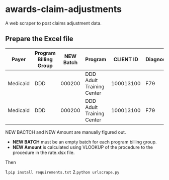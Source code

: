 # awards-claim-adjustments
A web scraper to post claims adjustment data.

## Prepare the Excel file
| Payer    | Program Billing Group | NEW Batch | Program                   | CLIENT ID | Diagnosis | Date      | Procedure   | OLD Amount | Units | NEW Amount | TCN             | AuthID | New Invoice |
|----------|-----------------------|-----------|---------------------------|-----------|-----------|-----------|-------------|------------|-------|------------|-----------------|--------|-------------|
| Medicaid | DDD                   | 000200    | DDD Adult Training Center | 100013100 | F79       | 6/10/2019 | T2021:HI:US | $58.32     | 24    | 60.96      | 201919654532901 | 286    |             |
| Medicaid | DDD                   | 000200    | DDD Adult Training Center | 100013100 | F79       | 6/10/2019 | A0090:HI:22 | $1.48      | 2     | 1.58       | 201919654533501 | 285    |             |

NEW BACTCH and NEW Amount are manually figured out.  
- **NEW BATCH** must be an empty batch for each program billing group.  
- **NEW Amount** is calculated using VLOOKUP of the procedure to the procedure in the rate.xlsx file.

Then

1.`pip install requirements.txt`
2.`python urlscrape.py`

